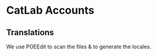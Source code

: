 CatLab Accounts
===============

Translations
------------
We use POEEdit to scan the files & to generate the locales.
